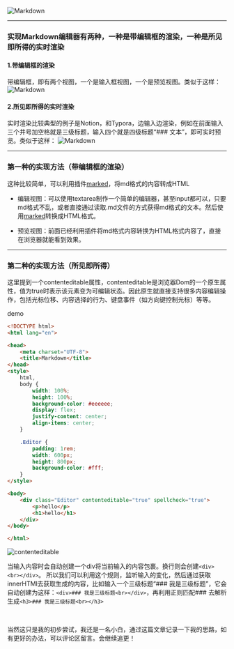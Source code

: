 <!--##
{
        "description": "如何制作Markdown编辑器？，制作Markdown方法",
        "tag": [
            "JavaScript",
            "Markdown"
        ],
        "img":"https://picserver.duoyu.link/picfile/image/202306/07-1686097408445.png",
        "dateYY": "2023",
        "dateMM": "05",
        "dateDD": "24",
        "top": true,
        "signal":""
    }
 ##-->

![Markdown](https://picserver.duoyu.link/picfile/image/202306/07-1686097408445.png)

---

### 实现Markdown编辑器有两种，一种是带编辑框的渲染，一种是所见即所得的实时渲染

#### 1.带编辑框的渲染

带编辑框，即有两个视图，一个是输入框视图，一个是预览视图。类似于这样：
![Markdown](https://picserver.duoyu.link/picfile/image/202306/07-1686097574395.png)

#### 2.所见即所得的实时渲染

实时渲染比较典型的例子是Notion，和Typora，边输入边渲染，例如在前面输入三个井号加空格就是三级标题，输入四个就是四级标题“### 文本”，即可实时预览。类似于这样：
![Markdown](https://picserver.duoyu.link/picfile/image/202306/07-1686097616884.png)

---

### 第一种的实现方法（带编辑框的渲染）

这种比较简单，可以利用插件[marked](https://github.com/markedjs/marked)，将md格式的内容转成HTML

- 编辑视图：可以使用textarea制作一个简单的编辑器，甚至input都可以，只要md格式不乱，或者直接通过读取.md文件的方式获得md格式的文本。然后使用[marked](https://github.com/markedjs/marked)转换成HTML格式。

- 预览视图：前面已经利用插件将md格式内容转换为HTML格式内容了，直接在浏览器就能看到效果。

---

### 第二种的实现方法（所见即所得）

这里提到一个contenteditable属性，contenteditable是浏览器Dom的一个原生属性，值为true时表示该元素变为可编辑状态。因此原生就直接支持很多内容编辑操作，包括光标位移、内容选择的行为、键盘事件（如方向键控制光标）等等。

demo

```html
<!DOCTYPE html>
<html lang="en">

<head>
    <meta charset="UTF-8">
    <title>Markdown</title>
</head>
<style>
    html,
    body {
        width: 100%;
        height: 100%;
        background-color: #eeeeee;
        display: flex;
        justify-content: center;
        align-items: center;
    }

    .Editor {
        padding: 1rem;
        width: 600px;
        height: 800px;
        background-color: #fff;
    }
</style>

<body>
    <div class="Editor" contenteditable="true" spellcheck="true">
        <p>hello</p>
        <h1>hello</h1>
    </div>
</body>

</html>

```

![contenteditable](https://picserver.duoyu.link/picfile/image/202306/07-1686097644509.png)

当输入内容时会自动创建一个div将当前输入的内容包裹。换行则会创建`<div><br></div>`。
所以我们可以利用这个规则，监听输入的变化，然后通过获取innerHTMl去获取生成的内容，比如输入一个三级标题“### 我是三级标题”，它会自动创建为这样：`<div>### 我是三级标题<br></div>`，再利用正则匹配### 去解析生成`<h3>### 我是三级标题<br></h3>`

</br>

当然这只是我的初步尝试，我还是一名小白，通过这篇文章记录一下我的思路，如有更好的办法，可以评论区留言。会继续追更！
